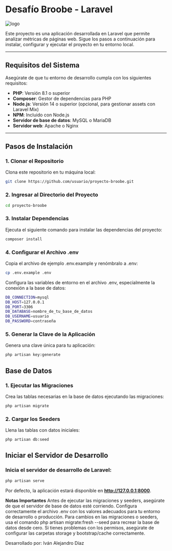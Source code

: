 # Desafío Broobe - Laravel

![logo](https://github.com/user-attachments/assets/4387a17b-a33e-469e-8696-54d47023b07b)

Este proyecto es una aplicación desarrollada en Laravel que permite analizar métricas de páginas web. Sigue los pasos a continuación para instalar, configurar y ejecutar el proyecto en tu entorno local.

---

## **Requisitos del Sistema**
Asegúrate de que tu entorno de desarrollo cumpla con los siguientes requisitos:

- **PHP**: Versión 8.1 o superior
- **Composer**: Gestor de dependencias para PHP
- **Node.js**: Versión 14 o superior (opcional, para gestionar assets con Laravel Mix)
- **NPM**: Incluido con Node.js
- **Servidor de base de datos**: MySQL o MariaDB
- **Servidor web**: Apache o Nginx

---

## **Pasos de Instalación**

### 1. **Clonar el Repositorio**
Clona este repositorio en tu máquina local:
```bash
git clone https://github.com/usuario/proyecto-broobe.git
```

### 2. **Ingresar al Directorio del Proyecto**
```bash
cd proyecto-broobe
```

### 3. **Instalar Dependencias**
Ejecuta el siguiente comando para instalar las dependencias del proyecto:

```bash
composer install
```

### 4. **Configurar el Archivo .env**
Copia el archivo de ejemplo .env.example y renómbralo a .env:

```bash
cp .env.example .env
```

Configura las variables de entorno en el archivo .env, especialmente la conexión a la base de datos:

```bash
DB_CONNECTION=mysql
DB_HOST=127.0.0.1
DB_PORT=3306
DB_DATABASE=nombre_de_tu_base_de_datos
DB_USERNAME=usuario
DB_PASSWORD=contraseña
```

### 5. **Generar la Clave de la Aplicación**
Genera una clave única para tu aplicación:

```bash
php artisan key:generate
```

## **Base de Datos**

### 1. **Ejecutar las Migraciones**

Crea las tablas necesarias en la base de datos ejecutando las migraciones:

```bash
php artisan migrate
```

### 2. **Cargar los Seeders**

Llena las tablas con datos iniciales:

```bash
php artisan db:seed
```
## **Iniciar el Servidor de Desarrollo**

### **Inicia el servidor de desarrollo de Laravel:**

```bash
php artisan serve
```
Por defecto, la aplicación estará disponible en **http://127.0.0.1:8000**.

**Notas Importantes**
Antes de ejecutar las migraciones y seeders, asegúrate de que el servidor de base de datos esté corriendo.
Configura correctamente el archivo .env con los valores adecuados para tu entorno de desarrollo o producción.
Para cambios en las migraciones o seeders, usa el comando php artisan migrate:fresh --seed para recrear la base de datos desde cero.
Si tienes problemas con los permisos, asegúrate de configurar las carpetas storage y bootstrap/cache correctamente.

Desarrollado por: Iván Alejandro Díaz
